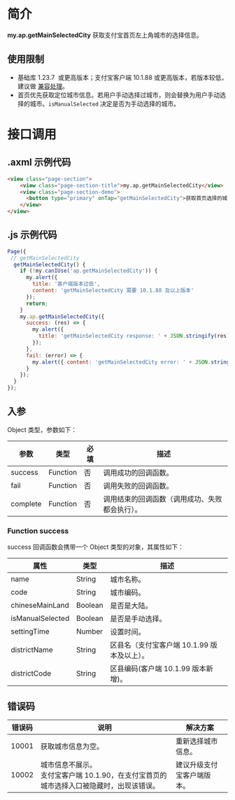 # 简介
**my.ap.getMainSelectedCity** 获取支付宝首页左上角城市的选择信息。

## 使用限制

- 基础库 1.23.7  或更高版本；支付宝客户端 10.1.88 或更高版本，若版本较低，建议做 [兼容处理](https://opendocs.alipay.com/mini/framework/compatibility)。
- 首页优先获取定位城市信息。若用户手动选择过城市，则会替换为用户手动选择的城市。`isManualSelected` 决定是否为手动选择的城市。

# 接口调用

## .axml 示例代码

```html
<view class="page-section">
    <view class="page-section-title">my.ap.getMainSelectedCity</view>
    <view class="page-section-demo">
      <button type="primary" onTap="getMainSelectedCity">获取首页选择的城市</button>
    </view>
</view>
```

## .js 示例代码

```javascript
Page({
 // getMainSelectedCity
  getMainSelectedCity() {
    if (!my.canIUse('ap.getMainSelectedCity')) {
      my.alert({ 
        title: '客户端版本过低',
        content: 'getMainSelectedCity 需要 10.1.88 及以上版本'
      });
      return;
    } 
    my.ap.getMainSelectedCity({
      success: (res) => {
        my.alert({
          title: 'getMainSelectedCity response: ' + JSON.stringify(res),
        });
      },
      fail: (error) => {
        my.alert({ content: 'getMainSelectedCity error: ' + JSON.stringify(error)});
      }
    });
  }
});
```

## 入参

Object 类型，参数如下：

| **参数** | **类型** | **必填** | **描述** |
| --- | --- | --- | --- |
| success | Function | 否 | 调用成功的回调函数。 |
| fail | Function | 否 | 调用失败的回调函数。 |
| complete | Function | 否 | 调用结束的回调函数（调用成功、失败都会执行）。 |


### Function success

success 回调函数会携带一个 Object 类型的对象，其属性如下：

| **属性** | **类型** | **描述** |
| --- | --- | --- |
| name | String | 城市名称。 |
| code | String | 城市编码。 |
| chineseMainLand | Boolean | 是否是大陆。 |
| isManualSelected | Boolean | 是否是手动选择。 |
| settingTime | Number | 设置时间。 |
| districtName | String | 区县名（支付宝客户端 10.1.99 版本及以上）。 |
| districtCode | String | 区县编码(客户端 10.1.99 版本新增)。 |


## 错误码
| **错误码** | **说明** | **解决方案** |
| --- | --- | --- |
| 10001 | 获取城市信息为空。 | 重新选择城市信息。 |
| 10002 | 城市信息不展示。<br/>支付宝客户端 10.1.90，在支付宝首页的城市选择入口被隐藏时，出现该错误。 | 建议升级支付宝客户端版本。 |
